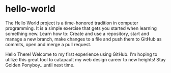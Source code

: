 # hello-world
The Hello World project is a time-honored tradition in computer programming. It is a simple exercise that gets you started when learning something new.  Learn how to:  Create and use a repository, start and manage a new branch, make changes to a file and push them to GitHub as commits, open and merge a pull request.

Hello There!
Welcome to my first experience using GitHub.  I'm hoping to utilize this great tool to catapault my web design career to new heights!
Stay Golden Ponyboy...until next time.
